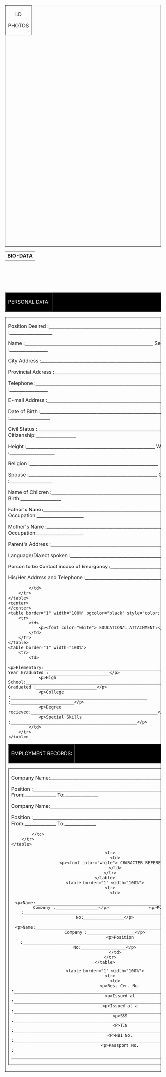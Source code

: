 <html>
<body>
<table border="1" width="10%" height="20%" style="float: right;">
	<tr>
		<td>
			<center>
				<p>I.D</p>
				<P>PHOTOS</P>
			</center>
		</td>
	</tr>
</table>
<center>
	<table width="10%" style="height: 100px;">
		<tr>
			<td>
				<center>
				<b>BIO-DATA</b>
			</center>
		</td>
	</tr>
	<table>
	</center>
	<center>
		<table border="1" width="100%" bgcolor="black" style="color; white;">
		<tr>
			<td>
				<p><font color="white"> PERSONAL DATA:</p>
			</td>
		</tr>
	</table>
	<table border="1" width="100%">
		<tr>
			<td>
				<p>Position Desired    :_________________________________________________________       Date  :___________________</p>
				<p>Name                :_________________________________________________________       Sex   :_________________</p>
				<p>City Address        :_________________________________________________________</p>
				<p>Provincial Address  :_________________________________________________________</p>
				<p>Telephone           :_________________________________________________________       Cellphone :_________________</p>
                <p>E-mail Address      :_________________________________________________________</p>
                <p>Date of Birth       :_________________________________________________________       Place    :__________________</p>
                <p>Civil Status        :_________________________________________________________     Citizenship:__________________</p>
                <p>Height              :_________________________________________________________     Weight   :____________________</p>
                <p>Religion            :_________________________________________________________</p>
                <p>Spouse              :_________________________________________________________    Occupation :___________________</p>
                <p>Name of Children    :_________________________________________________________   Date of Birth:__________________</p>
                <p>Father's Nane       :_________________________________________________________   Occupation:_____________________</p>
                <p>Mother's Name       :_________________________________________________________   Occupation:_____________________</p>
                <p>Parent's Address    :_________________________________________________________</p>
                <p>Language/Dialect spoken :_____________________________________________________</p>
                <p>Person to be Contact incase of Emergency :____________________________________</p>
                <P>His/Her Address and Telephone :________________________________________________</P>

            </td>
        </tr>
    </table>
    <center>
    </center>
    <table border="1" width="100%" bgcolor="black" style="color; black:">
    	<tr>
    		<td>
    			<p><font color="white"> EDUCATIONAL ATTAINMENT:</p>
    		</td>
    	</tr>
    </table>
    <table border="1" width="100%">
    	<tr>
    		<td>
    			<p>Elementary:_______________________________________________________       Year Graduated :________________________</p>
    			<p>High School:______________________________________________________       Year Graduated :________________________</p>
    			<p>College    :______________________________________________________      Year Graduated :_________________________</p>
    			<p>Degree recieved:__________________________________________________</p>
    			<p>Special Skills :__________________________________________________</p>
    		</td>
    	</tr>
    </table>
</center>
<center>
	<table border="1" width="100%" bgcolor="black" style="color; black">
		<tr>
			<td>
				<p><font color="white">EMPLOYMENT RECORDS:</p>
			</td>
		</tr>
	</table> 
	<table border="1" width="100%">
		<tr>
		<td>	
				<p>Company Name:_________________________________________________________</p>
				<p>Position    :__________________________________________________________   From:______________  To:_______________</p>
				<p>Company Name:___________________________________________________________</p>
				<p>Position :______________________________________________________________  From:______________   To:______________</p>
				
			</td>
		</tr>
	</table>
</center>
<center><table border="1" width="100%" bgcolor="black" style="color; black">
	
		<tr>
			<td>
				<p><font color="white"> CHARACTER REFERENCE:</p>
			</td>
		</tr>
	</table>
	<table border="1" width="100%">
		<tr>
			<td>
				<p>Name:_______________________________________________________________   Company :_________________</p>                <p>Position    :_______________________________________________________   Contact No:________________</p>
				<p>Name:_______________________________________________________________   Company :___________________</p>
				<p>Position    :________________________________________________________   Contact No:__________________</p>
			</td>
		</tr>
	</table>
</center>
<center>
	
	<table border="1" width="100%">
		<tr>
			<td>
				<p>Res. Cer. No.  :_____________________________________________________________________</p>
				<p>Issued at      :_____________________________________________________________________</p>
				<p>Issued at a    :_____________________________________________________________________</p>
				<p>SSS            :_____________________________________________________________________</p>
				<P>TIN            :_____________________________________________________________________</P>
				<P>NBI No.        :_____________________________________________________________________</P>
				<p>Passport No.   :_____________________________________________________________________</p>






     
